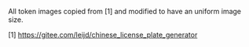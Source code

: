 All token images copied from [1] and modified to have an uniform image size.

[1] https://gitee.com/leijd/chinese_license_plate_generator

